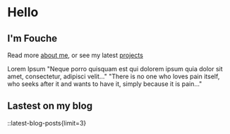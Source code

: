 # Hello

## I'm Fouche

Read more [about me](/about), or see my latest [projects](/projects)

Lorem Ipsum
"Neque porro quisquam est qui dolorem ipsum quia dolor sit amet, consectetur, adipisci velit..."
"There is no one who loves pain itself, who seeks after it and wants to have it, simply because it is pain..."

## Lastest on my blog

::latest-blog-posts{limit=3}
